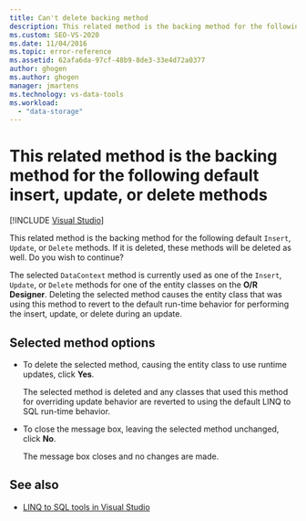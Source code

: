 ```yaml
---
title: Can't delete backing method
description: This related method is the backing method for the following default insert, update, or delete methods
ms.custom: SEO-VS-2020
ms.date: 11/04/2016
ms.topic: error-reference
ms.assetid: 62afa6da-97cf-48b9-8de3-33e4d72a0377
author: ghogen
ms.author: ghogen
manager: jmartens
ms.technology: vs-data-tools
ms.workload:
  - "data-storage"
---
```

# This related method is the backing method for the following default insert, update, or delete methods

 [!INCLUDE [Visual Studio](~/includes/applies-to-version/vs-not-mac.md)]

This related method is the backing method for the following default `Insert`, `Update`, or `Delete` methods. If it is deleted, these methods will be deleted as well. Do you wish to continue?

The selected `DataContext` method is currently used as one of the `Insert`, `Update`, or `Delete` methods for one of the entity classes on the **O/R Designer**. Deleting the selected method causes the entity class that was using this method to revert to the default run-time behavior for performing the insert, update, or delete during an update.

## Selected method options

- To delete the selected method, causing the entity class to use runtime updates, click **Yes**.

   The selected method is deleted and any classes that used this method for overriding update behavior are reverted to using the default LINQ to SQL run-time behavior.

- To close the message box, leaving the selected method unchanged, click **No**.

   The message box closes and no changes are made.

## See also

- [LINQ to SQL tools in Visual Studio](../data-tools/linq-to-sql-tools-in-visual-studio2.md)